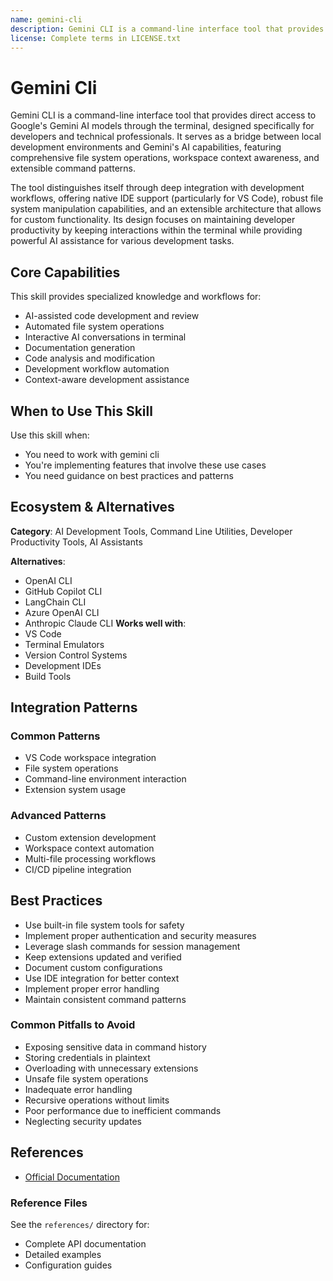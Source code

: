 ```yaml
---
name: gemini-cli
description: Gemini CLI is a command-line interface tool that provides direct access to Google's Gemini AI models through the terminal, designed specifically for developers and technical professionals. It serves a...
license: Complete terms in LICENSE.txt
---
```


# Gemini Cli

Gemini CLI is a command-line interface tool that provides direct access to Google's Gemini AI models through the terminal, designed specifically for developers and technical professionals. It serves as a bridge between local development environments and Gemini's AI capabilities, featuring comprehensive file system operations, workspace context awareness, and extensible command patterns.

The tool distinguishes itself through deep integration with development workflows, offering native IDE support (particularly for VS Code), robust file system manipulation capabilities, and an extensible architecture that allows for custom functionality. Its design focuses on maintaining developer productivity by keeping interactions within the terminal while providing powerful AI assistance for various development tasks.

## Core Capabilities

This skill provides specialized knowledge and workflows for:

- AI-assisted code development and review
- Automated file system operations
- Interactive AI conversations in terminal
- Documentation generation
- Code analysis and modification
- Development workflow automation
- Context-aware development assistance

## When to Use This Skill

Use this skill when:
- You need to work with gemini cli
- You're implementing features that involve these use cases
- You need guidance on best practices and patterns

## Ecosystem & Alternatives

**Category**: AI Development Tools, Command Line Utilities, Developer Productivity Tools, AI Assistants

**Alternatives**:
- OpenAI CLI
- GitHub Copilot CLI
- LangChain CLI
- Azure OpenAI CLI
- Anthropic Claude CLI
**Works well with**:
- VS Code
- Terminal Emulators
- Version Control Systems
- Development IDEs
- Build Tools

## Integration Patterns

### Common Patterns

- VS Code workspace integration
- File system operations
- Command-line environment interaction
- Extension system usage
### Advanced Patterns

- Custom extension development
- Workspace context automation
- Multi-file processing workflows
- CI/CD pipeline integration

## Best Practices

- Use built-in file system tools for safety
- Implement proper authentication and security measures
- Leverage slash commands for session management
- Keep extensions updated and verified
- Document custom configurations
- Use IDE integration for better context
- Implement proper error handling
- Maintain consistent command patterns

### Common Pitfalls to Avoid

- Exposing sensitive data in command history
- Storing credentials in plaintext
- Overloading with unnecessary extensions
- Unsafe file system operations
- Inadequate error handling
- Recursive operations without limits
- Poor performance due to inefficient commands
- Neglecting security updates

## References

- [Official Documentation](https://google-gemini.github.io/gemini-cli/docs/)

### Reference Files

See the `references/` directory for:
- Complete API documentation
- Detailed examples
- Configuration guides
